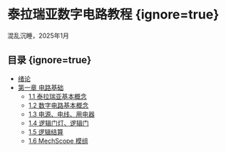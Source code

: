 # 泰拉瑞亚数字电路教程 {ignore=true}

混乱沉睡，2025年1月

## 目录 {ignore=true}

<!-- @import "[TOC]" {cmd="toc" depthFrom=1 depthTo=3 orderedList=false} -->

<!-- code_chunk_output -->

- [绪论](#绪论)
- [第一章 电路基础](#第一章-电路基础)
  - [1.1 泰拉瑞亚基本概念](#11-泰拉瑞亚基本概念)
  - [1.2 数字电路基本概念](#12-数字电路基本概念)
  - [1.3 电源、电线、用电器](#13-电源-电线-用电器)
  - [1.4 逻辑门灯、逻辑门](#14-逻辑门灯-逻辑门)
  - [1.5 逻辑结算](#15-逻辑结算)
  - [1.6 MechScope 模组](#16-mechscope-模组)

<!-- /code_chunk_output -->

<!-- pagebreak -->

<!-- @import "chapters/ch_0.md" -->

<!-- pagebreak -->

<!-- @import "chapters/ch_1.md" -->

<!-- pagebreak -->

<!-- @import "chapters/ch_2.md" -->

<!-- pagebreak -->
